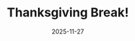 ---
layout: lecture
published: true
released: true
number: 14
week: 14
date: 2025-11-27
presented_by: Lisa Yan
title: Thanksgiving Break!
files:
  slides: 
  survey:
    name: 
    link: 
    required: 
  additional_files: []

---